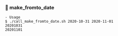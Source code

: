 ### :open_file_folder: make_fromto_date
```
- Usage
$ ./call_make_fromto_date.sh 2020-10-31 2020-11-01
20201031
20201101
```
